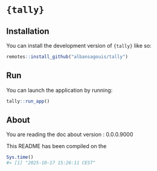 
<!-- README.md is generated from README.Rmd. Please edit that file -->

# `{tally}`

<!-- badges: start -->

<!-- badges: end -->

## Installation

You can install the development version of `{tally}` like so:

``` r
remotes::install_github("albansagouis/tally")
```

## Run

You can launch the application by running:

``` r
tally::run_app()
```

## About

You are reading the doc about version : 0.0.0.9000

This README has been compiled on the

``` r
Sys.time()
#> [1] "2025-10-17 15:26:11 CEST"
```
